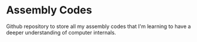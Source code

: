 # Assembly Codes

Github repository to store all my assembly codes that I'm learning to have a deeper understanding of computer internals.
